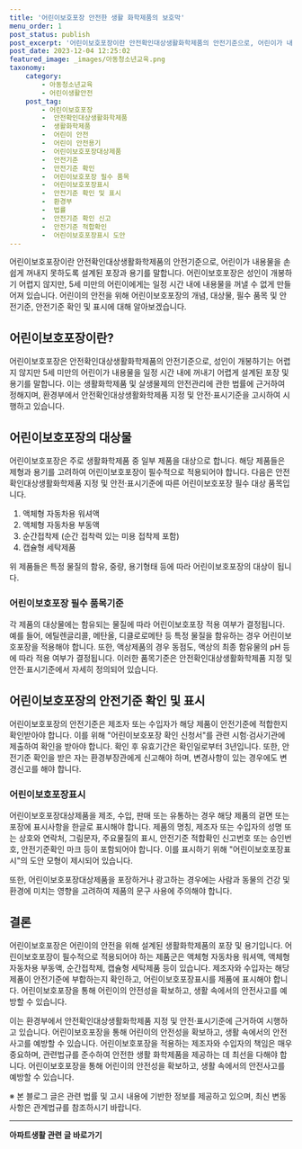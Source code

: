```yaml
---
title: '어린이보호포장 안전한 생활 화학제품의 보호막'
menu_order: 1
post_status: publish
post_excerpt: '어린이보호포장이란 안전확인대상생활화학제품의 안전기준으로, 어린이가 내용물을 손쉽게 꺼내지 못하도록 설계된 포장과 용기를 말합니다. 어린이보호포장은 성인이 개봉하기 어렵지 않지만, 5세 미만의 어린이에게는 일정 시간 내에 내용물을 꺼낼 수 없게 만들어져 있습니다. 어린이의 안전을 위해 어린이보호포장의 개념, 대상물, 필수 품목 및 안전기준, 안전기준 확인 및 표시에 대해 알아보겠습니다.'
post_date: 2023-12-04 12:25:02
featured_image: _images/아동청소년교육.png
taxonomy:
    category:
        - 아동청소년교육
        - 어린이생활안전
    post_tag:
        - 어린이보호포장
        -  안전확인대상생활화학제품
        -  생활화학제품
        -  어린이 안전
        -  어린이 안전용기
        -  어린이보호포장대상제품
        -  안전기준
        -  안전기준 확인
        -  어린이보호포장 필수 품목
        -  어린이보호포장표시
        -  안전기준 확인 및 표시
        -  환경부
        -  법률
        -  안전기준 확인 신고
        -  안전기준 적합확인
        -  어린이보호포장표시 도안
---
```



어린이보호포장이란 안전확인대상생활화학제품의 안전기준으로, 어린이가 내용물을 손쉽게 꺼내지 못하도록 설계된 포장과 용기를 말합니다. 어린이보호포장은 성인이 개봉하기 어렵지 않지만, 5세 미만의 어린이에게는 일정 시간 내에 내용물을 꺼낼 수 없게 만들어져 있습니다. 어린이의 안전을 위해 어린이보호포장의 개념, 대상물, 필수 품목 및 안전기준, 안전기준 확인 및 표시에 대해 알아보겠습니다.

## 어린이보호포장이란?

어린이보호포장은 안전확인대상생활화학제품의 안전기준으로, 성인이 개봉하기는 어렵지 않지만 5세 미만의 어린이가 내용물을 일정 시간 내에 꺼내기 어렵게 설계된 포장 및 용기를 말합니다. 이는 생활화학제품 및 살생물제의 안전관리에 관한 법률에 근거하여 정해지며, 환경부에서 안전확인대상생활화학제품 지정 및 안전·표시기준을 고시하여 시행하고 있습니다.

## 어린이보호포장의 대상물

어린이보호포장은 주로 생활화학제품 중 일부 제품을 대상으로 합니다. 해당 제품들은 제형과 용기를 고려하여 어린이보호포장이 필수적으로 적용되어야 합니다. 다음은 안전확인대상생활화학제품 지정 및 안전·표시기준에 따른 어린이보호포장 필수 대상 품목입니다.

1. 액체형 자동차용 워셔액
2. 액체형 자동차용 부동액
3. 순간접착제 (순간 접착력 있는 미용 접착제 포함)
4. 캡슐형 세탁제품

위 제품들은 특정 물질의 함유, 중량, 용기형태 등에 따라 어린이보호포장의 대상이 됩니다.

### 어린이보호포장 필수 품목기준

각 제품의 대상물에는 함유되는 물질에 따라 어린이보호포장 적용 여부가 결정됩니다. 예를 들어, 에틸렌글리콜, 메탄올, 디클로로메탄 등 특정 물질을 함유하는 경우 어린이보호포장을 적용해야 합니다. 또한, 액상제품의 경우 동점도, 액상의 최종 함유물의 pH 등에 따라 적용 여부가 결정됩니다. 이러한 품목기준은 안전확인대상생활화학제품 지정 및 안전·표시기준에서 자세히 정의되어 있습니다.

## 어린이보호포장의 안전기준 확인 및 표시

어린이보호포장의 안전기준은 제조자 또는 수입자가 해당 제품이 안전기준에 적합한지 확인받아야 합니다. 이를 위해 "어린이보호포장 확인 신청서"를 관련 시험·검사기관에 제출하여 확인을 받아야 합니다. 확인 후 유효기간은 확인일로부터 3년입니다. 또한, 안전기준 확인을 받은 자는 환경부장관에게 신고해야 하며, 변경사항이 있는 경우에도 변경신고를 해야 합니다.

### 어린이보호포장표시

어린이보호포장대상제품을 제조, 수입, 판매 또는 유통하는 경우 해당 제품의 겉면 또는 포장에 표시사항을 한글로 표시해야 합니다. 제품의 명칭, 제조자 또는 수입자의 성명 또는 상호와 연락처, 그림문자, 주요물질의 표시, 안전기준 적합확인 신고번호 또는 승인번호, 안전기준확인 마크 등이 포함되어야 합니다. 이를 표시하기 위해 "어린이보호포장표시"의 도안 모형이 제시되어 있습니다.

또한, 어린이보호포장대상제품을 포장하거나 광고하는 경우에는 사람과 동물의 건강 및 환경에 미치는 영향을 고려하여 제품의 문구 사용에 주의해야 합니다.

## 결론

어린이보호포장은 어린이의 안전을 위해 설계된 생활화학제품의 포장 및 용기입니다. 어린이보호포장이 필수적으로 적용되어야 하는 제품군은 액체형 자동차용 워셔액, 액체형 자동차용 부동액, 순간접착제, 캡슐형 세탁제품 등이 있습니다. 제조자와 수입자는 해당 제품이 안전기준에 부합하는지 확인하고, 어린이보호포장표시를 제품에 표시해야 합니다. 어린이보호포장을 통해 어린이의 안전성을 확보하고, 생활 속에서의 안전사고를 예방할 수 있습니다. 

이는 환경부에서 안전확인대상생활화학제품 지정 및 안전·표시기준에 근거하여 시행하고 있습니다. 어린이보호포장을 통해 어린이의 안전성을 확보하고, 생활 속에서의 안전사고를 예방할 수 있습니다. 어린이보호포장을 적용하는 제조자와 수입자의 책임은 매우 중요하며, 관련법규를 준수하여 안전한 생활 화학제품을 제공하는 데 최선을 다해야 합니다. 어린이보호포장을 통해 어린이의 안전성을 확보하고, 생활 속에서의 안전사고를 예방할 수 있습니다. 

※ 본 블로그 글은 관련 법률 및 고시 내용에 기반한 정보를 제공하고 있으며, 최신 변동 사항은 관계법규를 참조하시기 바랍니다.
<!-- wp:separator -->
<hr class="wp-block-separator has-alpha-channel-opacity"/>
<!-- /wp:separator -->

<!-- wp:group {"backgroundColor":"base","layout":{"type":"constrained"}} -->
<div class="wp-block-group has-base-background-color has-background"><!-- wp:paragraph {"align":"center","fontSize":"medium"} -->
<p class="has-text-align-center has-large-font-size"><strong>아파트생활 관련 글 바로가기</strong></p>
<!-- /wp:paragraph -->


<!-- wp:latest-posts
{"categories":[{"id":28012,"count":19,"description":"","link":"https://uknowlaw.com/category/%ec%95%84%ed%8c%8c%ed%8a%b8%ec%83%9d%ed%99%9c/","name":"아파트생활","slug":"아파트생활","taxonomy":"category","parent":0,"meta":[],"_links":{"self":[{"href":"https://uknowlaw.com/wp-json/wp/v2/categories/28012"}],"collection":[{"href":"https://uknowlaw.com/wp-json/wp/v2/categories"}],"about":[{"href":"https://uknowlaw.com/wp-json/wp/v2/taxonomies/category"}],"wp:post_type":[{"href":"https://uknowlaw.com/wp-json/wp/v2/posts?categories=28012"}],"curies":[{"name":"wp","href":"https://api.w.org/{rel}","templated":true}]}}],"postsToShow":100,"excerptLength":28,"postLayout":"grid","columns":2,"featuredImageAlign":"left","featuredImageSizeSlug":"large","fontSize":"small"} /--></div>
<!-- /wp:group -->